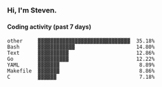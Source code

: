 ### Hi, I'm Steven.

#### Coding activity (past 7 days)
```
other     ▓▓▓▓▓▓▓▓▓▓▓▓▓▓▓▓▓▓▓▓▓▓▓▓▓▓▓▓▓▓  35.18%
Bash      ▓▓▓▓▓▓▓▓▓▓▓▓                    14.80%
Text      ▓▓▓▓▓▓▓▓▓▓                      12.86%
Go        ▓▓▓▓▓▓▓▓▓▓                      12.22%
YAML      ▓▓▓▓▓▓▓                          8.89%
Makefile  ▓▓▓▓▓▓▓                          8.86%
C         ▓▓▓▓▓▓                           7.18%
```
